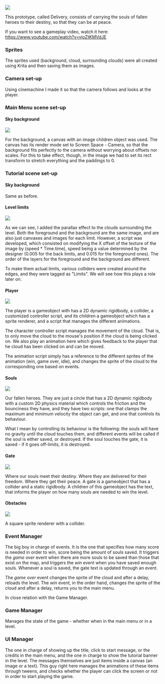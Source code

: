 ![](/img/mainmenu.png)

This prototype, called Delivery, consists of carrying the souls of fallen heroes to their destiny, so that they can be at peace. 

If you want to see a gameplay video, watch it here: https://www.youtube.com/watch?v=vjoZtKMVdJE

### Sprites

The sprites used (background, cloud, surrounding clouds) were all created using Krita and then saving them as images.

### Camera set-up

Using cinemachine I made it so that the camera follows and looks at the player.

### Main Menu scene set-up

#### Sky background

![](/img/skybackground.png)

For the background, a canvas with an image children object was used. The canvas has its render mode set to Screen Space - Camera, so that the background fits perfectly to the camera without worrying about offsets nor scales. For this to take effect, though, in the image we had to set its rect transform to stretch everything and the paddings to 0.

### Tutorial scene set-up

#### Sky background

Same as before.

#### Level limits

![](/img/levellimits.png)

As we can see, I added the parallax effect to the clouds surrounding the level. Both the foreground and the background are the same image, and are also just canvases and images for each limit. However, a script was developed, which consisted on modifying the X offset of the texture of the image by (speed * Time.time), speed being a value determined by the designer (0.005 for the back limits, and 0.015 for the foreground ones). The order of the layers for the foreground and the background are different.

To make them actual limits, various colliders were created around the edges, and they were tagged as "Limits". We will see how this plays a role later on.

#### Player

![](/img/player.png)

The player is a gameobject with has a 2D dynamic rigidbody, a collider, a customized controller script, and its children a gameobject which has a sprite renderer, and a script that manages the different animations.

The character controller script manages the movement of the cloud. That is, to only move the cloud to the mouse's position if the cloud is being clicked on. We also play an animation here which gives feedback to the player that he cloud has been clicked on and can be moved.

The animation script simply has a reference to the different sprites of the animation (win, game over, idle), and changes the sprite of the cloud to the corresponding one based on events.

#### Souls

![](/img/souls.png)

Our fallen heroes. They are just a circle that has a 2D dynamic rigidbody with a custom 2D physics material which controls the friction and the bounciness they have, and they have two scripts: one that clamps the maximum and minimum velocity the object can get, and one that controls its behaviour.

What I mean by controlling its behaviour is the following: the souls will have no gravity until the cloud touches them, and different events will be called if the soul is either saved, or destroyed. If the soul touches the gate, it is saved - if it goes off-limits, it is destroyed.

#### Gate

![](/img/gate.png)

Where our souls meet their destiny. Where they are delivered for their freedom. Where they get their peace. A gate is a gameobject that has a collider and a static rigidbody. A children of this gameobject has the text, that informs the player on how many souls are needed to win the level. 

#### Obstacles

![](/img/obstacle.png)

A square sprite renderer with a collider.

### Event Manager

The big boy in charge of events. It is the one that specifies how many score is needed in order to win, score being the amount of souls saved. It triggers the _game over_ event when there are more souls to be saved than those that exist on the map, and triggers the _win_ event when you have saved enough souls. Whenever a soul is saved, the gate text is updated through an event. 

The _game over_ event changes the sprite of the cloud and after a delay, reloads the level. The _win_ event, in the order hand, changes the sprite of the cloud and after a delay, returns you to the main menu. 

In close relation with the Game Manager.

### Game Manager

Manages the state of the game - whether when in the main menu or in a level.

### UI Manager

The one in charge of showing up the title, click to start message, or the credits in the main menu, and the one in charge to show the tutorial banner in the level. The messages themselves are just items inside a canvas (an image or a text). This guy right here manages the animations of these items through tweens, and checks whether the player can click the screen or not in order to start playing the game.
